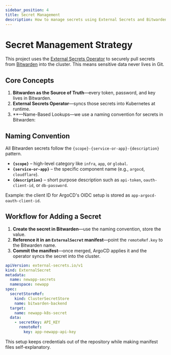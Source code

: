 ```yaml
---
sidebar_position: 4
title: Secret Management
description: How to manage secrets using External Secrets and Bitwarden.
---
```


# Secret Management Strategy

This project uses the [External Secrets Operator](https://external-secrets.io/) to securely pull secrets from [Bitwarden](https://bitwarden.com/) into the cluster. This means sensitive data never lives in Git.

## Core Concepts

1. **Bitwarden as the Source of Truth**—every token, password, and key lives in Bitwarden.
2. **External Secrets Operator**—syncs those secrets into Kubernetes at runtime.
3. **—Name-Based Lookups—we use a naming convention for secrets in Bitwarden:

## Naming Convention

All Bitwarden secrets follow the `{scope}-{service-or-app}-{description}` pattern.

- **`{scope}`** – high-level category like `infra`, `app`, or `global`.
- **`{service-or-app}`** – the specific component name (e.g., `argocd`, `cloudflare`).
- **`{description}`** – short purpose description such as `api-token`, `oauth-client-id`, or `db-password`.

Example: the client ID for ArgoCD's OIDC setup is stored as `app-argocd-oauth-client-id`.

## Workflow for Adding a Secret

1. **Create the secret in Bitwarden**—use the naming convention, store the value.
2. **Reference it in an `ExternalSecret` manifest**—point the `remoteRef.key` to the Bitwarden name.
3. **Commit the manifest**—once merged, ArgoCD applies it and the operator syncs the secret into the cluster.

```yaml
apiVersion: external-secrets.io/v1
kind: ExternalSecret
metadata:
  name: newapp-secrets
  namespace: newapp
spec:
  secretStoreRef:
    kind: ClusterSecretStore
    name: bitwarden-backend
  target:
    name: newapp-k8s-secret
  data:
    - secretKey: API_KEY
      remoteRef:
        key: app-newapp-api-key
```

This setup keeps credentials out of the repository while making manifest files self-explanatory.
